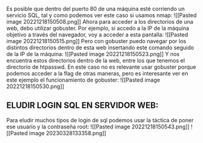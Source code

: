 Es posible que dentro del puerto 80 de una máquina esté corriendo un servicio SQL, tal y como podemos ver este caso si usamos nmap:
![[Pasted image 20221218150508.png]]
Ahora para acceder a los directorios de una web, debo utilizar gobuster. Por ejemplo, si accedo a la IP de la máquina objetivo a través del navegador, voy a acceder a esta pantalla:
![[Pasted image 20221218150515.png]]
Pero con gobuster puedo navegar por los distintos directorios dentro de esta web insertando este comando seguido de la IP de la máquina:
![[Pasted image 20221218150523.png]]
Y nos encuentra estos directorios dentro de la web, entre los que tenemos el directorio de htpasswd. En este caso no es relevante usar gobuster porque podemos acceder a la flag de otras maneras, pero es interesante ver en este ejemplo el funcionamiento de gobuster:
![[Pasted image 20221218150530.png]]
## ELUDIR LOGIN SQL EN SERVIDOR WEB:
Para eludir muchos tipos de login de sql podemos usar la táctica de poner ese usuario y la contraseña root:
![[Pasted image 20221218150543.png]]
![[Pasted image 20230328133358.png]]
